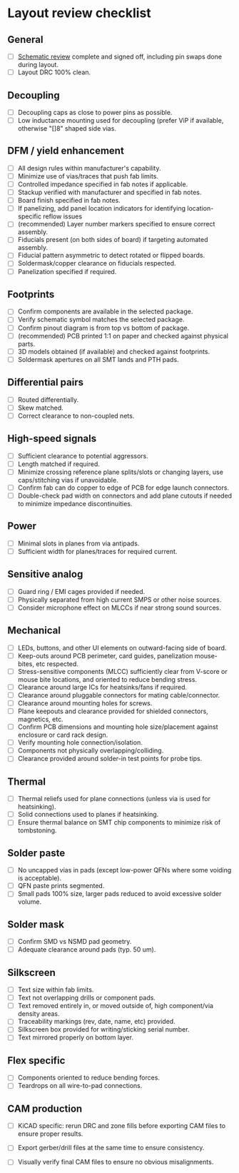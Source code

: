 # Layout review checklist

## General

* [ ] [Schematic review](schematic-checklist.md) complete and signed
      off, including pin swaps done during layout.
* [ ] Layout DRC 100% clean.

## Decoupling

* [ ] Decoupling caps as close to power pins as possible.
* [ ] Low inductance mounting used for decoupling (prefer ViP if
      available, otherwise "[]8" shaped side vias.

## DFM / yield enhancement

* [ ] All design rules within manufacturer's capability.
* [ ] Minimize use of vias/traces that push fab limits.
* [ ] Controlled impedance specified in fab notes if applicable.
* [ ] Stackup verified with manufacturer and specified in fab notes.
* [ ] Board finish specified in fab notes.
* [ ] If panelizing, add panel location indicators for identifying
      location-specific reflow issues
* [ ] (recommended) Layer number markers specified to ensure correct
      assembly.
* [ ] Fiducials present (on both sides of board) if targeting automated
      assembly.
* [ ] Fiducial pattern asymmetric to detect rotated or flipped boards.
* [ ] Soldermask/copper clearance on fiducials respected.
* [ ] Panelization specified if required.

## Footprints

* [ ] Confirm components are available in the selected package.
* [ ] Verify schematic symbol matches the selected package.
* [ ] Confirm pinout diagram is from top vs bottom of package.
* [ ] (recommended) PCB printed 1:1 on paper and checked against
      physical parts.
* [ ] 3D models obtained (if available) and checked against footprints.
* [ ] Soldermask apertures on all SMT lands and PTH pads.

## Differential pairs

* [ ] Routed differentially.
* [ ] Skew matched.
* [ ] Correct clearance to non-coupled nets.

## High-speed signals

* [ ] Sufficient clearance to potential aggressors.
* [ ] Length matched if required.
* [ ] Minimize crossing reference plane splits/slots or changing layers,
      use caps/stitching vias if unavoidable.
* [ ] Confirm fab can do copper to edge of PCB for edge launch
      connectors.
* [ ] Double-check pad width on connectors and add plane cutouts if
      needed to minimize impedance discontinuities.

## Power

* [ ] Minimal slots in planes from via antipads.
* [ ] Sufficient width for planes/traces for required current.

## Sensitive analog

* [ ] Guard ring / EMI cages provided if needed.
* [ ] Physically separated from high current SMPS or other noise
      sources.
* [ ] Consider microphone effect on MLCCs if near strong sound sources.

## Mechanical

* [ ] LEDs, buttons, and other UI elements on outward-facing side of
      board.
* [ ] Keep-outs around PCB perimeter, card guides, panelization
      mouse-bites, etc respected.
* [ ] Stress-sensitive components (MLCC) sufficiently clear from V-score
      or mouse bite locations, and oriented to reduce bending stress.
* [ ] Clearance around large ICs for heatsinks/fans if required.
* [ ] Clearance around pluggable connectors for mating cable/connector.
* [ ] Clearance around mounting holes for screws.
* [ ] Plane keepouts and clearance provided for shielded connectors,
      magnetics, etc.
* [ ] Confirm PCB dimensions and mounting hole size/placement against
      enclosure or card rack design.
* [ ] Verify mounting hole connection/isolation.
* [ ] Components not physically overlapping/colliding.
* [ ] Clearance provided around solder-in test points for probe tips.

## Thermal

* [ ] Thermal reliefs used for plane connections (unless via is used for
      heatsinking).
* [ ] Solid connections used to planes if heatsinking.
* [ ] Ensure thermal balance on SMT chip components to minimize risk of
      tombstoning.

## Solder paste

* [ ] No uncapped vias in pads (except low-power QFNs where some voiding
      is acceptable).
* [ ] QFN paste prints segmented.
* [ ] Small pads 100% size, larger pads reduced to avoid excessive
      solder volume.

## Solder mask

* [ ] Confirm SMD vs NSMD pad geometry.
* [ ] Adequate clearance around pads (typ. 50 um).

## Silkscreen

* [ ] Text size within fab limits.
* [ ] Text not overlapping drills or component pads.
* [ ] Text removed entirely in, or moved outside of, high component/via
      density areas.
* [ ] Traceability markings (rev, date, name, etc) provided.
* [ ] Silkscreen box provided for writing/sticking serial number.
* [ ] Text mirrored properly on bottom layer.

## Flex specific

* [ ] Components oriented to reduce bending forces.
* [ ] Teardrops on all wire-to-pad connections.

## CAM production

* [ ] KiCAD specific: rerun DRC and zone fills before exporting CAM
      files to ensure proper results.
* [ ] Export gerber/drill files at the same time to ensure consistency.
* [ ] Visually verify final CAM files to ensure no obvious
      misalignments.

